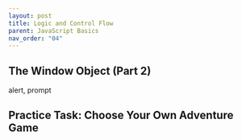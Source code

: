 ```yaml
---
layout: post
title: Logic and Control Flow
parent: JavaScript Basics
nav_order: "04"
---
```


## The Window Object (Part 2)

alert, prompt

## Practice Task: Choose Your Own Adventure Game
